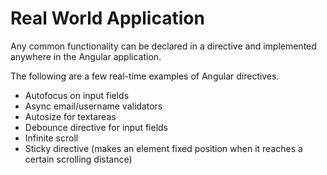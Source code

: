 # Real World Application

Any common functionality can be declared in a directive and implemented anywhere in the Angular application.

The following are a few real-time examples of Angular directives.

- Autofocus on input fields
- Async email/username validators
- Autosize for textareas
- Debounce directive for input fields
- Infinite scroll
- Sticky directive (makes an element fixed position when it reaches a certain scrolling distance)


